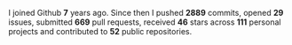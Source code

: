 
I joined Github **7** years ago. Since then I pushed **2889** commits, opened **29** issues, submitted **669** pull requests, received **46** stars across **111** personal projects and contributed to **52** public repositories.
